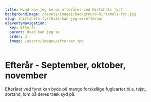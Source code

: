 ```yaml
---
title: Hvad kan jeg se om efteråret ved Hirtshals fyr?
backgroundImage: /assets/images/background-hirtshals-fyr.jpg
slug: /hirtshals-fyr/hvad-kan-jeg-se/efteraar
eleventyNavigation:
  key: Efterår
  parent: Hvad kan jeg se
  order: 3
  image: /assets/images/efteraar.jpg
---
```

# Efterår - September, oktober, november

Efteråret ved fyret kan byde på mange forskellige fuglearter bl.a. tejst, sortand, lom på deres træk syd på.
